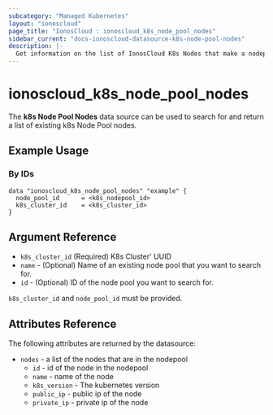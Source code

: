```yaml
---
subcategory: "Managed Kubernetes"
layout: "ionoscloud"
page_title: "IonosCloud : ionoscloud_k8s_node_pool_nodes"
sidebar_current: "docs-ionoscloud-datasource-k8s-node-pool-nodes"
description: |-
  Get information on the list of IonosCloud K8s Nodes that make a nodepool
---
```


# ionoscloud\_k8s\_node\_pool\_nodes

The **k8s Node Pool Nodes** data source can be used to search for and return a list of existing k8s Node Pool nodes.
## Example Usage

### By IDs
```hcl
data "ionoscloud_k8s_node_pool_nodes" "example" {
  node_pool_id      = <k8s_nodepool_id>
  k8s_cluster_id 	= <k8s_cluster_id>
}
```


## Argument Reference

* `k8s_cluster_id` (Required) K8s Cluster' UUID
* `name` - (Optional) Name of an existing node pool that you want to search for.
* `id` - (Optional) ID of the node pool you want to search for.

`k8s_cluster_id` and `node_pool_id` must be provided.

## Attributes Reference

The following attributes are returned by the datasource:
* `nodes` - a list of the nodes that are in the nodepool 
  * `id` - id of the node in the nodepool
  * `name` - name of the node
  * `k8s_version` - The kubernetes version
  * `public_ip` - public ip of the node
  * `private_ip` - private ip of the node